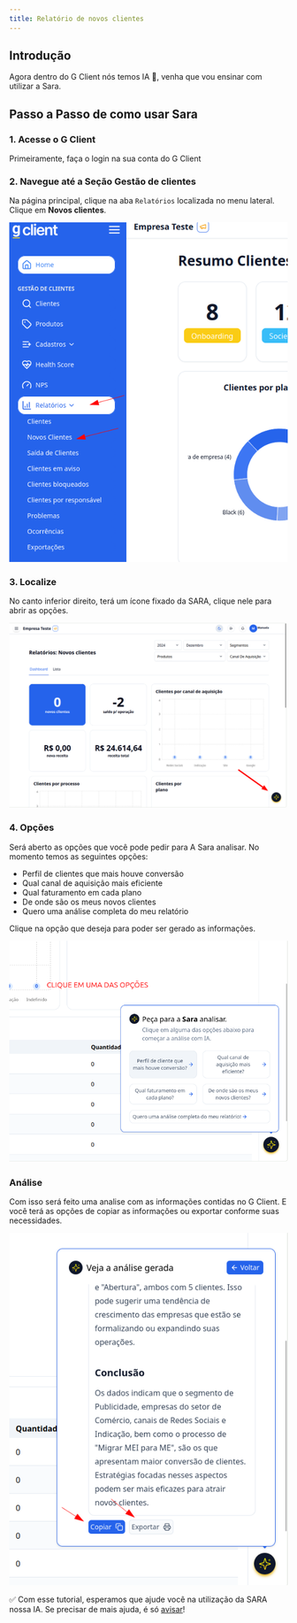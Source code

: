 ```yaml
---
title: Relatório de novos clientes
---
```


## Introdução

Agora dentro do G Client nós temos IA 🤩, venha que vou ensinar com utilizar a Sara.

## Passo a Passo de como usar Sara

### 1. Acesse o G Client

Primeiramente, faça o login na sua conta do G Client

### 2. Navegue até a Seção Gestão de clientes

Na página principal, clique na aba `Relatórios` localizada no menu lateral. Clique em **Novos clientes**.

![exemplo descrio acima](./img/new-clients-report/example-01.png)

### 3. Localize

No canto inferior direito, terá um ícone fixado da SARA, clique nele para abrir as opções.

![exemplo descrio acima](./img/new-clients-report/example-02.png)

### 4. Opções

Será aberto as opções que você pode pedir para A Sara analisar. No momento temos as seguintes opções:

- Perfil de clientes que mais houve conversão
- Qual canal de aquisição mais eficiente
- Qual faturamento em cada plano
- De onde são os meus novos clientes
- Quero uma análise completa do meu relatório

Clique na opção que deseja para poder ser gerado as informações.

![exemplo descrio acima](./img/new-clients-report/example-03.png)

### Análise

Com isso será feito uma analise com as informações contidas no G Client. E você terá as opções de copiar as informações ou exportar conforme suas necessidades.

![exemplo descrio acima](./img/new-clients-report/example-04.png)

✅ Com esse tutorial, esperamos que ajude você na utilização da SARA nossa IA. Se precisar de mais ajuda, é só [avisar](https://api.whatsapp.com/send?phone=5544997046569&text=Preciso%20de%20ajuda%20sobre%20um%20tutorial)!
